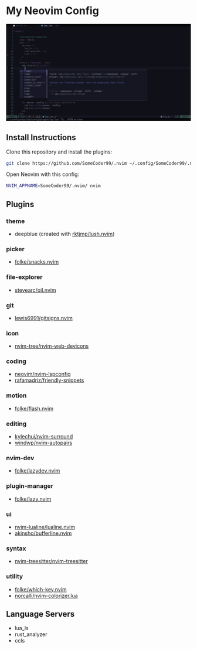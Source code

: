 # My Neovim Config

![Preview](https://github.com/SomeCoder99/.nvim/blob/main/images/preview.png)

## Install Instructions

Clone this repository and install the plugins:

```sh
git clone https://github.com/SomeCoder99/.nvim ~/.config/SomeCoder99/.nvim
```

Open Neovim with this config:

```sh
NVIM_APPNAME=SomeCoder99/.nvim/ nvim
```

## Plugins

### theme
+ deepblue (created with [rktjmp/lush.nvim](https://github.com/rktjmp/lush.nvim))

### picker
+ [folke/snacks.nvim](https://github.com/folke/snacks.nvim)

### file-explorer
+ [stevearc/oil.nvim](https://github.com/stevearc/oil.nvim)

### git
+ [lewis6991/gitsigns.nvim](https://github.com/lewis6991/gitsigns.nvim)

### icon
+ [nvim-tree/nvim-web-devicons](https://github.com/nvim-tree/nvim-web-devicons)

### coding
+ [neovim/nvim-lspconfig](https://github.com/neovim/nvim-lspconfig)
+ [rafamadriz/friendly-snippets](https://github.com/rafamadriz/friendly-snippets)

### motion
+ [folke/flash.nvim](https://github.com/folke/flash.nvim)

### editing
+ [kylechui/nvim-surround](https://github.com/kylechui/nvim-surround)
+ [windwp/nvim-autopairs](https://github.com/windwp/nvim-autopairs)

### nvim-dev
+ [folke/lazydev.nvim](https://github.com/folke/lazydev.nvim)

### plugin-manager
+ [folke/lazy.nvim](https://github.com/folke/lazy.nvim)

### ui
+ [nvim-lualine/lualine.nvim](https://github.com/nvim-lualine/lualine.nvim)
+ [akinsho/bufferline.nvim](https://github.com/akinsho/bufferline.nvim)

### syntax
+ [nvim-treesitter/nvim-treesitter](https://github.com/nvim-treesitter/nvim-treesitter)

### utility
+ [folke/which-key.nvim](https://github.com/folke/which-key.nvim)
+ [norcalli/nvim-colorizer.lua](https://github.com/norcalli/nvim-colorizer.lua)

## Language Servers
+ lua_ls
+ rust_analyzer
+ ccls
